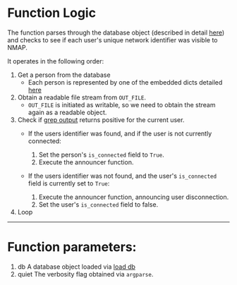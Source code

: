 # Function Logic

The function parses through the database object (described in detail [here][1])
and checks to see if each user's unique network identifier was visible to NMAP.

It operates in the following order:

1. Get a person from the database
   - Each person is represented by one of the embedded dicts detailed [here][1]
2. Obtain a readable file stream from `OUT_FILE`.
   - `OUT_FILE` is initiated as writable, so we need to obtain the stream again
     as a readable object.
3. Check if [grep output][2] returns positive for the current user.
   - If the users identifier was found, and if the user is not currently
     connected:
     
     1. Set the person's `is_connected` field to `True`.
     2. Execute the announcer function.

   - If the users identifier was not found, and the user's `is_connected` field
     is currently set to `True`:

     1. Execute the announcer function, announcing user disconnection.
     2. Set the user's `is_connected` field to false.
4. Loop

---

# Function parameters:

1. db
   A database object loaded via [load db][3]
2. quiet
   The verbosity flag obtained via `argparse`.

[1]: ../../developers/Database.md
[2]: ../../docs/developers/functions/grep_output.md
[3]: ../../docs/developers/functions/load_db.md

